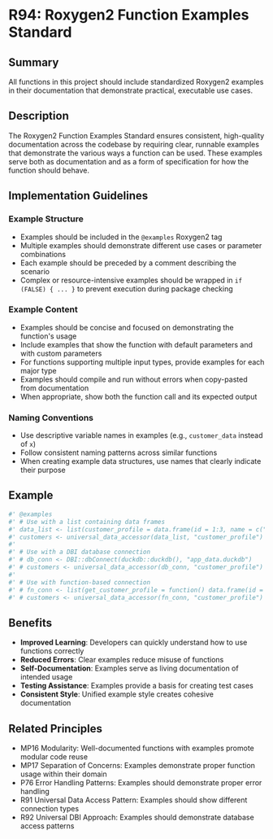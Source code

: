 # R94: Roxygen2 Function Examples Standard

## Summary
All functions in this project should include standardized Roxygen2 examples in their documentation that demonstrate practical, executable use cases.

## Description
The Roxygen2 Function Examples Standard ensures consistent, high-quality documentation across the codebase by requiring clear, runnable examples that demonstrate the various ways a function can be used. These examples serve both as documentation and as a form of specification for how the function should behave.

## Implementation Guidelines

### Example Structure
- Examples should be included in the `@examples` Roxygen2 tag
- Multiple examples should demonstrate different use cases or parameter combinations
- Each example should be preceded by a comment describing the scenario
- Complex or resource-intensive examples should be wrapped in `if (FALSE) { ... }` to prevent execution during package checking

### Example Content
- Examples should be concise and focused on demonstrating the function's usage
- Include examples that show the function with default parameters and with custom parameters
- For functions supporting multiple input types, provide examples for each major type
- Examples should compile and run without errors when copy-pasted from documentation
- When appropriate, show both the function call and its expected output

### Naming Conventions
- Use descriptive variable names in examples (e.g., `customer_data` instead of `x`)
- Follow consistent naming patterns across similar functions
- When creating example data structures, use names that clearly indicate their purpose

## Example

```r
#' @examples
#' # Use with a list containing data frames
#' data_list <- list(customer_profile = data.frame(id = 1:3, name = c("A", "B", "C")))
#' customers <- universal_data_accessor(data_list, "customer_profile")
#'
#' # Use with a DBI database connection
#' # db_conn <- DBI::dbConnect(duckdb::duckdb(), "app_data.duckdb")
#' # customers <- universal_data_accessor(db_conn, "customer_profile")
#'
#' # Use with function-based connection
#' # fn_conn <- list(get_customer_profile = function() data.frame(id = 1:3, name = c("A", "B", "C")))
#' # customers <- universal_data_accessor(fn_conn, "customer_profile")
```

## Benefits
- **Improved Learning**: Developers can quickly understand how to use functions correctly
- **Reduced Errors**: Clear examples reduce misuse of functions
- **Self-Documentation**: Examples serve as living documentation of intended usage
- **Testing Assistance**: Examples provide a basis for creating test cases
- **Consistent Style**: Unified example style creates cohesive documentation

## Related Principles
- MP16 Modularity: Well-documented functions with examples promote modular code reuse
- MP17 Separation of Concerns: Examples demonstrate proper function usage within their domain
- P76 Error Handling Patterns: Examples should demonstrate proper error handling
- R91 Universal Data Access Pattern: Examples should show different connection types
- R92 Universal DBI Approach: Examples should demonstrate database access patterns